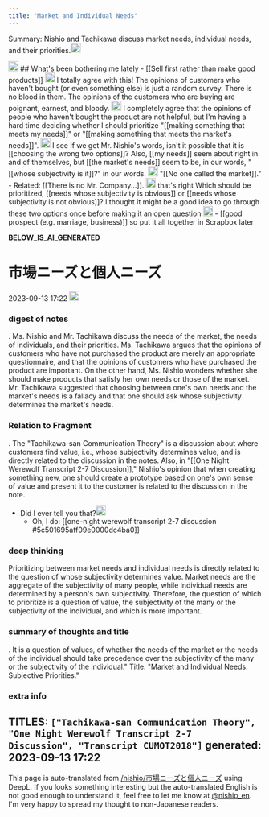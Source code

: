 ```yaml
---
title: "Market and Individual Needs"
---
```


Summary: Nishio and Tachikawa discuss market needs, individual needs, and their priorities.<img src='https://scrapbox.io/api/pages/nishio-en/gpt/icon' alt='gpt.icon' height="19.5"/>

<img src='https://scrapbox.io/api/pages/nishio-en/nishio/icon' alt='nishio.icon' height="19.5"/>
## What's been bothering me lately
- [[Sell first rather than make good products]]

<img src='https://scrapbox.io/api/pages/nishio-en/tatekawa/icon' alt='tatekawa.icon' height="19.5"/>
I totally agree with this!
The opinions of customers who haven't bought (or even something else) is just a random survey. There is no blood in them. The opinions of the customers who are buying are poignant, earnest, and bloody.

<img src='https://scrapbox.io/api/pages/nishio-en/nishio/icon' alt='nishio.icon' height="19.5"/>
I completely agree that the opinions of people who haven't bought the product are not helpful, but I'm having a hard time deciding whether I should prioritize "[[making something that meets my needs]]" or "[[making something that meets the market's needs]]".

<img src='https://scrapbox.io/api/pages/nishio-en/tatekawa/icon' alt='tatekawa.icon' height="19.5"/>
I see
If we get Mr. Nishio's words, isn't it possible that it is [[choosing the wrong two options]]?
Also, [[my needs]] seem about right in and of themselves, but [[the market's needs]] seem to be, in our words, "[[whose subjectivity is it]]?" in our words.

<img src='https://scrapbox.io/api/pages/nishio-en/nishio/icon' alt='nishio.icon' height="19.5"/>
"[[No one called the market]]."
- Related: [[There is no Mr. Company...]].

<img src='https://scrapbox.io/api/pages/nishio-en/tatekawa/icon' alt='tatekawa.icon' height="19.5"/>
that's right
Which should be prioritized, [[needs whose subjectivity is obvious]] or [[needs whose subjectivity is not obvious]]?
I thought it might be a good idea to go through these two options once before making it an open question

<img src='https://scrapbox.io/api/pages/nishio-en/nishio/icon' alt='nishio.icon' height="19.5"/>
- [[good prospect (e.g. marriage, business)]] so put it all together in Scrapbox later

__BELOW_IS_AI_GENERATED__
# 市場ニーズと個人ニーズ
 2023-09-13 17:22 <img src='https://scrapbox.io/api/pages/nishio-en/omni/icon' alt='omni.icon' height="19.5"/>
### digest of notes
.
Ms. Nishio and Mr. Tachikawa discuss the needs of the market, the needs of individuals, and their priorities. Ms. Tachikawa argues that the opinions of customers who have not purchased the product are merely an appropriate questionnaire, and that the opinions of customers who have purchased the product are important. On the other hand, Ms. Nishio wonders whether she should make products that satisfy her own needs or those of the market. Mr. Tachikawa suggested that choosing between one's own needs and the market's needs is a fallacy and that one should ask whose subjectivity determines the market's needs.

### Relation to Fragment
.
The "Tachikawa-san Communication Theory" is a discussion about where customers find value, i.e., whose subjectivity determines value, and is directly related to the discussion in the notes. Also, in "[[One Night Werewolf Transcript 2-7 Discussion]]," Nishio's opinion that when creating something new, one should create a prototype based on one's own sense of value and present it to the customer is related to the discussion in the note.
- Did I ever tell you that?<img src='https://scrapbox.io/api/pages/nishio-en/nishio/icon' alt='nishio.icon' height="19.5"/>
    - Oh, I do: [[one-night werewolf transcript 2-7 discussion #5c501695aff09e0000dc4ba0]]


### deep thinking
Prioritizing between market needs and individual needs is directly related to the question of whose subjectivity determines value. Market needs are the aggregate of the subjectivity of many people, while individual needs are determined by a person's own subjectivity. Therefore, the question of which to prioritize is a question of value, the subjectivity of the many or the subjectivity of the individual, and which is more important.

### summary of thoughts and title
.
It is a question of values, of whether the needs of the market or the needs of the individual should take precedence over the subjectivity of the many or the subjectivity of the individual."
Title: "Market and Individual Needs: Subjective Priorities."

### extra info
TITLES: `["Tachikawa-san Communication Theory", "One Night Werewolf Transcript 2-7 Discussion", "Transcript CUMOT2018"]`
generated: 2023-09-13 17:22
---
This page is auto-translated from [/nishio/市場ニーズと個人ニーズ](https://scrapbox.io/nishio/市場ニーズと個人ニーズ) using DeepL. If you looks something interesting but the auto-translated English is not good enough to understand it, feel free to let me know at [@nishio_en](https://twitter.com/nishio_en). I'm very happy to spread my thought to non-Japanese readers.